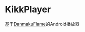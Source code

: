 KikkPlayer
==================

基于[DanmakuFlame](https://travis-ci.org/Bilibili/DanmakuFlameMaster)的Android播放器

